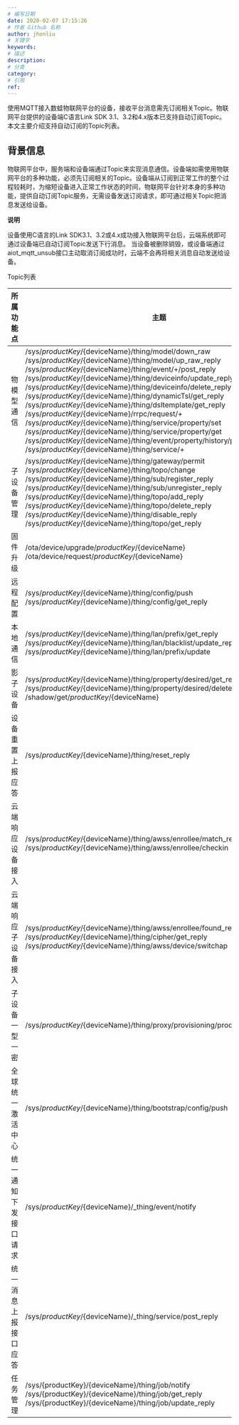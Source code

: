 ```yaml
---
# 编写日期
date: 2020-02-07 17:15:26
# 作者 Github 名称
author: jhonliu
# 关键字
keywords:
# 描述
description:
# 分类
category:
# 引用
ref:
---
```


使用MQTT接入数蛙物联网平台的设备，接收平台消息需先订阅相关Topic。物联网平台提供的设备端C语言Link SDK 3.1、3.2和4.x版本已支持自动订阅Topic。本文主要介绍支持自动订阅的Topic列表。

## 背景信息

物联网平台中，服务端和设备端通过Topic来实现消息通信。设备端如需使用物联网平台的多种功能，必须先订阅相关的Topic。设备端从订阅到正常工作的整个过程较耗时，为缩短设备进入正常工作状态的时间，物联网平台针对本身的多种功能，提供自动订阅Topic服务，无需设备发送订阅请求，即可通过相关Topic把消息发送给设备。

**说明**

设备使用C语言的Link SDK3.1、3.2或4.x成功接入物联网平台后，云端系统即可通过设备端已自动订阅Topic发送下行消息。
当设备被删除销毁，或设备端通过aiot_mqtt_unsub接口主动取消订阅成功时，云端不会再将相关消息自动发送给设备。

Topic列表

|所属功能点|	主题|
|----|---|
|物模型通信 |/sys/${productKey}/${deviceName}/thing/model/down_raw <br> /sys/${productKey}/${deviceName}/thing/model/up_raw_reply<br> /sys/${productKey}/${deviceName}/thing/event/+/post_reply<br> /sys/${productKey}/${deviceName}/thing/deviceinfo/update_reply<br> /sys/${productKey}/${deviceName}/thing/deviceinfo/delete_reply<br> /sys/${productKey}/${deviceName}/thing/dynamicTsl/get_reply<br> /sys/${productKey}/${deviceName}/thing/dsltemplate/get_reply <br> /sys/${productKey}/${deviceName}/rrpc/request/+ <br>   /sys/${productKey}/${deviceName}/thing/service/property/set<br>   /sys/${productKey}/${deviceName}/thing/service/property/get <br>   /sys/${productKey}/${deviceName}/thing/event/property/history/post_reply <br>  /sys/${productKey}/${deviceName}/thing/service/+|
|子设备管理 |/sys/${productKey}/${deviceName}/thing/gateway/permit <br> /sys/${productKey}/${deviceName}/thing/topo/change<br>   /sys/${productKey}/${deviceName}/thing/sub/register_reply<br>  /sys/${productKey}/${deviceName}/thing/sub/unregister_reply <br>   /sys/${productKey}/${deviceName}/thing/topo/add_reply <br>  /sys/${productKey}/${deviceName}/thing/topo/delete_reply <br>  /sys/${productKey}/${deviceName}/thing/disable_reply <br>  /sys/${productKey}/${deviceName}/thing/topo/get_reply |
|固件升级|/ota/device/upgrade/${productKey}/${deviceName} <br>   /ota/device/request/${productKey}/${deviceName}|
|远程配置|/sys/${productKey}/${deviceName}/thing/config/push <br>   /sys/${productKey}/${deviceName}/thing/config/get_reply|
|本地通信|/sys/${productKey}/${deviceName}/thing/lan/prefix/get_reply <br>   /sys/${productKey}/${deviceName}/thing/lan/blacklist/update_reply <br>  /sys/${productKey}/${deviceName}/thing/lan/prefix/update|
|影子设备|/sys/${productKey}/${deviceName}/thing/property/desired/get_reply <br> /sys/${productKey}/${deviceName}/thing/property/desired/delete_reply <br> /shadow/get/${productKey}/${deviceName} |
|设备重置上报应答|/sys/${productKey}/${deviceName}/thing/reset_reply|
|云端响应设备接入|/sys/${productKey}/${deviceName}/thing/awss/enrollee/match_reply <br>   /sys/${productKey}/${deviceName}/thing/awss/enrollee/checkin|
|云端响应子设备接入|/sys/${productKey}/${deviceName}/thing/awss/enrollee/found_reply <br>  /sys/${productKey}/${deviceName}/thing/cipher/get_reply <br> /sys/${productKey}/${deviceName}/thing/awss/device/switchap |
|子设备一型一密|/sys/${productKey}/${deviceName}/thing/proxy/provisioning/product_register_reply|
|全球统一激活中心|/sys/${productKey}/${deviceName}/thing/bootstrap/config/push|
|统一通知下发接口请求|/sys/${productKey}/${deviceName}/_thing/event/notify|
|统一消息上报接口应答|/sys/${productKey}/${deviceName}/_thing/service/post_reply|
|任务管理|/sys/{productKey}/{deviceName}/thing/job/notify <br> /sys/{productKey}/{deviceName}/thing/job/get_reply <br> /sys/{productKey}/{deviceName}/thing/job/update_reply |
